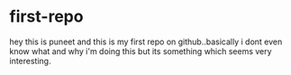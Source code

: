 # first-repo

hey this is puneet and this is my first repo on github..basically i dont even know what and why i'm doing this but its something which seems very interesting.


